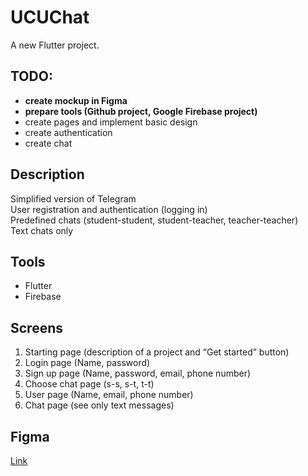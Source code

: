 # UCUChat

A new Flutter project.

## TODO:
- <b>create mockup in Figma</b>
- <b>prepare tools (Github project, Google Firebase project)</b>
- create pages and implement basic design</b>
- create authentication
- create chat

## Description
Simplified version of Telegram<br />
User registration and authentication (logging in)<br />
Predefined chats (student-student, student-teacher, teacher-teacher)<br />
Text chats only<br />

## Tools
- Flutter<br />
- Firebase<br />

## Screens
1. Starting page (description of a project and “Get started” button)<br />
2. Login page (Name, password)<br />
3. Sign up page (Name, password, email, phone number)<br />
4. Choose chat page (s-s, s-t, t-t)<br />
5. User page (Name, email, phone number)<br/>
6. Chat page (see only text messages)<br />

## Figma
[Link](https://www.figma.com/file/dcgWl3LbbhitSxivia34bD/UCUchat?node-id=0%3A1)
